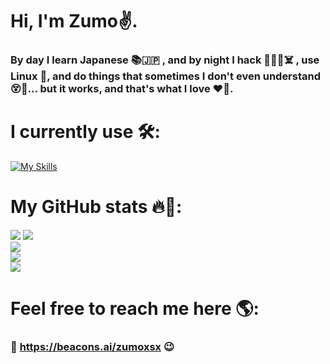 # Hi, I'm Zumo✌️.
### By day I learn Japanese 📚🇯🇵 , and by night I hack 👨🏻‍💻☠️  , use Linux 🐧, and do things that sometimes I don't even understand 😵💫... but it works, and that's what I love ❤️🌠.

# I currently use 🛠️:
[![My Skills](https://skillicons.dev/icons?i=arch,py,linux,bash,neovim,&theme=dark)](https://skillicons.dev)

# My GitHub stats 🔥🚀:
![](http://github-profile-summary-cards.vercel.app/api/cards/productive-time?username=zumoxsx&theme=tokyonight&utcOffset=8)
![](https://github-profile-summary-cards.vercel.app/api/cards/stats?username=Zumoxsx&theme=tokyonight)   
![](https://nirzak-streak-stats.vercel.app/?user=zumoxsx&theme=tokyonight&hide_border=true)  
![](https://github-readme-stats.vercel.app/api/top-langs/?username=zumoxsx&theme=tokyonight&show_icons=true&hide_border=true&layout=compact)   
![](https://github-profile-summary-cards.vercel.app/api/cards/profile-details?username=Zumoxsx&theme=tokyonight)




# Feel free to reach me here 🌎:
### 📌 https://beacons.ai/zumoxsx  😉
